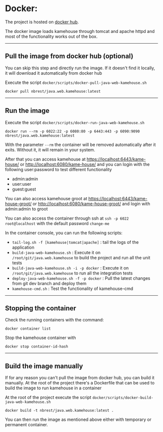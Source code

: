 # Docker:

The project is hosted on [docker hub](https://hub.docker.com/repository/docker/nbrest/java.web.kamehouse).

The docker image loads kamehouse through tomcat and apache httpd and most of the functionality works out of the box.

*********************

## Pull the image from docker hub (optional)

You can skip this step and directly run the image. If it doesn't find it locally, it will download it automatically from docker hub

Execute the script `docker/scripts/docker-pull-java-web-kamehouse.sh`

```
docker pull nbrest/java.web.kamehouse:latest
```

*********************

## Run the image

Execute the script `docker/scripts/docker-run-java-web-kamehouse.sh`

```
docker run --rm -p 6022:22 -p 6080:80 -p 6443:443 -p 6090:9090 nbrest/java.web.kamehouse:latest
```

With the parameter `--rm` the container will be removed automatically after it exits. Without it, it will remain in your system.

After that you can access kamehouse at [https://localhost:6443/kame-house/](https://localhost:6443/kame-house/) or [http://localhost:6080/kame-house/](http://localhost:6080/kame-house/) and you can login with the following user:password to test different functionality
- admin:admin
- user:user
- guest:guest

You can also access kamehouse groot at [https://localhost:6443/kame-house-groot/](https://localhost:6443/kame-house-groot/) or [http://localhost:6080/kame-house-groot/](http://localhost:6080/kame-house-groot/) and login with admin:admin to groot

You can also access the container through ssh at `ssh -p 6022 root@localhost` with the default password `change-me`

In the container console, you can run the following scripts:

- `tail-log.sh -f [kamehouse|tomcat|apache]` : tail the logs of the application
- `build-java-web-kamehouse.sh` : Execute it on `/root/git/java.web.kamehouse` to build the project and run all the unit tests
- `build-java-web-kamehouse.sh -i -p docker` : Execute it on `/root/git/java.web.kamehouse` to run all the integration tests
- `deploy-java-web-kamehouse.sh -f -p docker` : Pull the latest changes from git dev branch and deploy them
- `kamehouse-cmd.sh` : Test the functionality of kamehouse-cmd

*********************

## Stopping the container

Check the running containers with the command: 

```
docker container list
```

Stop the kamehouse container with 

```
docker stop container-id-hash
```

*********************

## Build the image manually

If for any reason you can't pull the image from docker hub, you can build it manually. At the root of the project there's a Dockerfile that can be used to build the image to run kamehouse in a container

At the root of the project execute the script `docker/scripts/docker-build-java-web-kamehouse.sh`

```
docker build -t nbrest/java.web.kamehouse:latest .
```

You can then run the image as mentioned above either with temporary or permanent container.